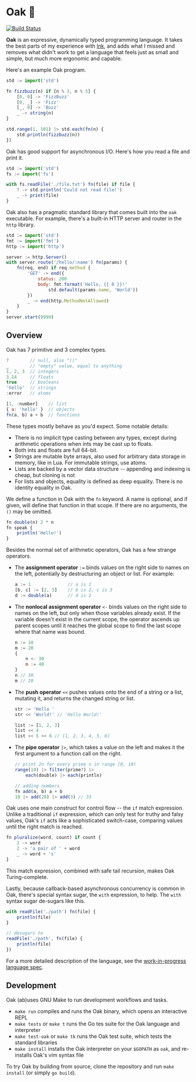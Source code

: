# Oak 🌳

[![Build Status](https://travis-ci.com/thesephist/oak.svg?branch=main)](https://app.travis-ci.com/thesephist/oak)

**Oak** is an expressive, dynamically typed programming language. It takes the best parts of my experience with [Ink](https://dotink.co/), and adds what I missed and removes what didn't work to get a language that feels just as small and simple, but much more ergonomic and capable.

Here's an example Oak program.

```js
std := import('std')

fn fizzbuzz(n) if [n % 3, n % 5] {
    [0, 0] -> 'FizzBuzz'
    [0, _] -> 'Fizz'
    [_, 0] -> 'Buzz'
    _ -> string(n)
}

std.range(1, 101) |> std.each(fn(n) {
    std.println(fizzbuzz(n))
})
```

Oak has good support for asynchronous I/O. Here's how you read a file and print it.

```js
std := import('std')
fs := import('fs')

with fs.readFile('./file.txt') fn(file) if file {
    ? -> std.println('Could not read file!')
    _ -> print(file)
}
```

Oak also has a pragmatic standard library that comes built into the `oak` executable. For example, there's a built-in HTTP server and router in the `http` library.

```js
std := import('std')
fmt := import('fmt')
http := import('http')

server := http.Server()
with server.route('/hello/:name') fn(params) {
    fn(req, end) if req.method {
        'GET' -> end({
            status: 200
            body: fmt.format('Hello, {{ 0 }}!'
                std.default(params.name, 'World'))
        })
        _ -> end(http.MethodNotAllowed)
    }
}
server.start(9999)
```

## Overview

Oak has 7 primitive and 3 complex types.

```js
?        // null, also "()"
_        // "empty" value, equal to anything
1, 2, 3  // integers
3.14     // floats
true     // booleans
'hello'  // strings
:error   // atoms

[1, :number]    // list
{ a: 'hello' }  // objects
fn(a, b) a + b  // functions
```

These types mostly behave as you'd expect. Some notable details:

- There is no implicit type casting between any types, except during arithmetic operations when ints may be cast up to floats.
- Both ints and floats are full 64-bit.
- Strings are mutable byte arrays, also used for arbitrary data storage in memory, like in Lua. For immutable strings, use atoms.
- Lists are backed by a vector data structure -- appending and indexing is cheap, but cloning is not
- For lists and objects, equality is defined as deep equality. There is no identity equality in Oak.

We define a function in Oak with the `fn` keyword. A name is optional, and if given, will define that function in that scope. If there are no arguments, the `()` may be omitted.

```js
fn double(n) 2 * n
fn speak {
    println('Hello!')
}
```

Besides the normal set of arithmetic operators, Oak has a few strange operators.

- The **assignment operator** `:=` binds values on the right side to names on the left, potentially by destructuring an object or list. For example:

    ```js
    a := 1              // a is 1
    [b, c] := [2, 3]    // b is 2, c is 3
    d := double(a)      // d is 2
    ```
- The **nonlocal assignment operator** `<-` binds values on the right side to names on the left, but only when those variables already exist. If the variable doesn't exist in the current scope, the operator ascends up parent scopes until it reaches the global scope to find the last scope where that name was bound.

    ```js
    n := 10
    m := 20
    {
        n <- 30
        m := 40
    }
    n // 30
    m // 20
    ```
- The **push operator** `<<` pushes values onto the end of a string or a list, mutating it, and returns the changed string or list.

    ```js
    str := 'Hello '
    str << 'World!' // 'Hello World!'

    list := [1, 2, 3]
    list << 4
    list << 5 << 6 // [1, 2, 3, 4, 5, 6]
    ```
- The **pipe operator** `|>`, which takes a value on the left and makes it the first argument to a function call on the right.

    ```js
    // print 2n for every prime n in range [0, 10)
    range(10) |> filter(prime?) |>
        each(double) |> each(println)

    // adding numbers
    fn add(a, b) a + b
    10 |> add(20) |> add(3) // 33
    ```

Oak uses one main construct for control flow -- the `if` match expression. Unlike a traditional `if` expression, which can only test for truthy and falsy values, Oak's `if` acts like a sophisticated switch-case, comparing values until the right match is reached.

```js
fn pluralize(word, count) if count {
    1 -> word
    2 -> 'a pair of ' + word
    _ -> word + 's'
}
```

This match expression, combined with safe tail recursion, makes Oak Turing-complete.

Lastly, because callback-based asynchronous concurrency is common in Oak, there's special syntax sugar, the `with` expression, to help. The `with` syntax sugar de-sugars like this.

```js
with readFile('./path') fn(file) {
    println(file)
}

// desugars to
readFile('./path', fn(file) {
    println(file)
})
```

For a more detailed description of the language, see the [work-in-progress language spec](docs/spec.md).

## Development

Oak (ab)uses GNU Make to run development workflows and tasks.

- `make run` compiles and runs the Oak binary, which opens an interactive REPL
- `make tests` or `make t` runs the Go tes suite for the Oak language and interpreter
- `make test-oak` or `make tk` runs the Oak test suite, which tests the standard libraries
- `make install` installs the Oak interpreter on your `$GOPATH` as `oak`, and re-installs Oak's vim syntax file

To try Oak by building from source, clone the repository and run `make install` (or simply `go build`).

